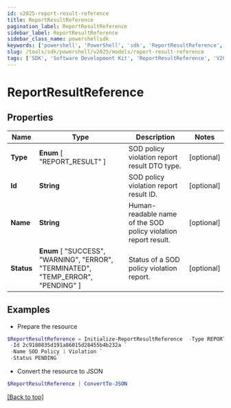 ```yaml
---
id: v2025-report-result-reference
title: ReportResultReference
pagination_label: ReportResultReference
sidebar_label: ReportResultReference
sidebar_class_name: powershellsdk
keywords: ['powershell', 'PowerShell', 'sdk', 'ReportResultReference', 'V2025ReportResultReference'] 
slug: /tools/sdk/powershell/v2025/models/report-result-reference
tags: ['SDK', 'Software Development Kit', 'ReportResultReference', 'V2025ReportResultReference']
---
```



# ReportResultReference

## Properties

Name | Type | Description | Notes
------------ | ------------- | ------------- | -------------
**Type** |  **Enum** [  "REPORT_RESULT" ] | SOD policy violation report result DTO type. | [optional] 
**Id** | **String** | SOD policy violation report result ID. | [optional] 
**Name** | **String** | Human-readable name of the SOD policy violation report result. | [optional] 
**Status** |  **Enum** [  "SUCCESS",    "WARNING",    "ERROR",    "TERMINATED",    "TEMP_ERROR",    "PENDING" ] | Status of a SOD policy violation report. | [optional] 

## Examples

- Prepare the resource
```powershell
$ReportResultReference = Initialize-ReportResultReference  -Type REPORT_RESULT `
 -Id 2c9180835d191a86015d28455b4b232a `
 -Name SOD Policy 1 Violation `
 -Status PENDING
```

- Convert the resource to JSON
```powershell
$ReportResultReference | ConvertTo-JSON
```


[[Back to top]](#) 

